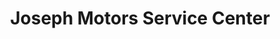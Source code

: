 ---
title: "Joseph Motors Service Center"
url: /raleigh/joseph-motors-service-center/
shop: car repair
---